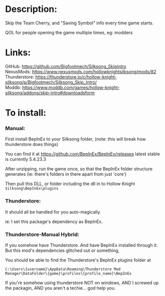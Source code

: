 <h1>Description:</h1>
Skip the Team Cherry, and "Saving Symbol" info every time game starts.

QOL for people opening the game multiple times, eg: modders

<h1>Links:</h1>
GitHub: <a href = "https://github.com/Bigfootmech/Silksong_Skipintro">https://github.com/Bigfootmech/Silksong_Skipintro</a> <br />
NexusMods: <a href = "https://www.nexusmods.com/hollowknightsilksong/mods/82">https://www.nexusmods.com/hollowknightsilksong/mods/82</a> <br />
Thunderstore: <a href = "https://thunderstore.io/c/hollow-knight-silksong/p/Bigfootmech/Silksong_Skip_Intro/" >https://thunderstore.io/c/hollow-knight-silksong/p/Bigfootmech/Silksong_Skip_Intro/</a><br />
Moddb: <a href = "https://www.moddb.com/games/hollow-knight-silksong/addons/skip-intro#downloadsform">https://www.moddb.com/games/hollow-knight-silksong/addons/skip-intro#downloadsform</a> <br />

<h1>To install:</h1>

<h3>Manual:</h3>
First install BepInEx to your Silksong folder,
(note: this will break how thunderstore does things)

You can find it at
https://github.com/BepInEx/BepInEx/releases
latest stable is currently 5.4.23.3

After unzipping, run the game once, so that the BepInEx folder structure generates
(ie: there's folders in there apart from just 'core')

Then pull this DLL, or folder including the dll in to 
Hollow Knight <code>Silksong\BepInEx\plugins</code>

<h3>Thunderstore:</h3>
It should all be handled for you auto-magically.

ie: I set this package's dependency as BepInEx.

<h3>Thunderstore-Manual Hybrid:</h3>
If you somehow have Thunderstore.
And have BepInEx installed through it.
But this mod's dependencies glitched out or something,

You should be able to find the Thunderstore's BepInEx plugins folder at 

<code>C:\\Users\\{username}\\AppData\\Roaming\\Thunderstore Mod Manager\\DataFolder\\{game}\\profiles\\{profile_name}\\BepInEx</code>

If you're somehow using thunderstore NOT on windows, AND I screwed up the packagin, AND you aren't a techie... god help you.

